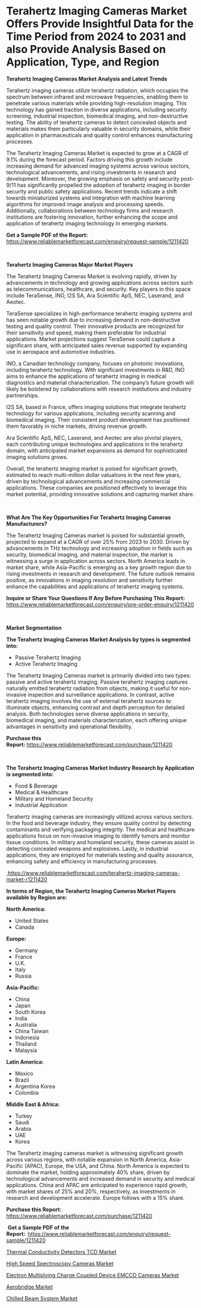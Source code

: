 <p><h1>Terahertz Imaging Cameras Market Offers Provide Insightful Data for the Time Period from 2024 to 2031 and also Provide Analysis Based on Application, Type, and Region</h1></p><p><strong>Terahertz Imaging Cameras Market Analysis and Latest Trends</strong></p>
<p><p>Terahertz imaging cameras utilize terahertz radiation, which occupies the spectrum between infrared and microwave frequencies, enabling them to penetrate various materials while providing high-resolution imaging. This technology has gained traction in diverse applications, including security screening, industrial inspection, biomedical imaging, and non-destructive testing. The ability of terahertz cameras to detect concealed objects and materials makes them particularly valuable in security domains, while their application in pharmaceuticals and quality control enhances manufacturing processes.</p><p>The Terahertz Imaging Cameras Market is expected to grow at a CAGR of 9.1% during the forecast period. Factors driving this growth include increasing demand for advanced imaging systems across various sectors, technological advancements, and rising investments in research and development. Moreover, the growing emphasis on safety and security post-9/11 has significantly propelled the adoption of terahertz imaging in border security and public safety applications. Recent trends indicate a shift towards miniaturized systems and integration with machine learning algorithms for improved image analysis and processing speeds. Additionally, collaborations between technology firms and research institutions are fostering innovation, further enhancing the scope and application of terahertz imaging technology in emerging markets.</p></p>
<p><strong>Get a Sample PDF of the Report:&nbsp;</strong> <a href="https://www.reliablemarketforecast.com/enquiry/request-sample/1211420?utm_campaign=1141&utm_medium=2&utm_source=Github&utm_content=ia&utm_term=05102024&utm_id=terahertz-imaging-cameras">https://www.reliablemarketforecast.com/enquiry/request-sample/1211420</a></p>
<p>&nbsp;</p>
<p><strong>Terahertz Imaging Cameras Major Market Players</strong></p>
<p><p>The Terahertz Imaging Cameras Market is evolving rapidly, driven by advancements in technology and growing applications across sectors such as telecommunications, healthcare, and security. Key players in this space include TeraSense, INO, I2S SA, Ara Scientific ApS, NEC, Laserand, and Aeotec.</p><p>TeraSense specializes in high-performance terahertz imaging systems and has seen notable growth due to increasing demand in non-destructive testing and quality control. Their innovative products are recognized for their sensitivity and speed, making them preferable for industrial applications. Market projections suggest TeraSense could capture a significant share, with anticipated sales revenue supported by expanding use in aerospace and automotive industries.</p><p>INO, a Canadian technology company, focuses on photonic innovations, including terahertz technology. With significant investments in R&D, INO aims to enhance the applications of terahertz imaging in medical diagnostics and material characterization. The company’s future growth will likely be bolstered by collaborations with research institutions and industry partnerships.</p><p>I2S SA, based in France, offers imaging solutions that integrate terahertz technology for various applications, including security scanning and biomedical imaging. Their consistent product development has positioned them favorably in niche markets, driving revenue growth.</p><p>Ara Scientific ApS, NEC, Laserand, and Aeotec are also pivotal players, each contributing unique technologies and applications in the terahertz domain, with anticipated market expansions as demand for sophisticated imaging solutions grows.</p><p>Overall, the terahertz imaging market is poised for significant growth, estimated to reach multi-million dollar valuations in the next few years, driven by technological advancements and increasing commercial applications. These companies are positioned effectively to leverage this market potential, providing innovative solutions and capturing market share.</p></p>
<p>&nbsp;</p>
<p><strong>What Are The Key Opportunities For Terahertz Imaging Cameras Manufacturers?</strong></p>
<p><p>The Terahertz Imaging Cameras market is poised for substantial growth, projected to expand at a CAGR of over 25% from 2023 to 2030. Driven by advancements in THz technology and increasing adoption in fields such as security, biomedical imaging, and material inspection, the market is witnessing a surge in application across sectors. North America leads in market share, while Asia-Pacific is emerging as a key growth region due to rising investments in research and development. The future outlook remains positive, as innovations in imaging resolution and sensitivity further enhance the capabilities and applications of terahertz imaging systems.</p></p>
<p><strong>Inquire or Share Your Questions If Any Before Purchasing This Report:</strong> <a href="https://www.reliablemarketforecast.com/enquiry/pre-order-enquiry/1211420?utm_campaign=1141&utm_medium=2&utm_source=Github&utm_content=ia&utm_term=05102024&utm_id=terahertz-imaging-cameras">https://www.reliablemarketforecast.com/enquiry/pre-order-enquiry/1211420</a></p>
<p>&nbsp;</p>
<p><strong>Market Segmentation</strong></p>
<p><strong>The Terahertz Imaging Cameras Market Analysis by types is segmented into:</strong></p>
<p><ul><li>Passive Terahertz Imaging</li><li>Active Terahertz Imaging</li></ul></p>
<p><p>The Terahertz Imaging Cameras market is primarily divided into two types: passive and active terahertz imaging. Passive terahertz imaging captures naturally emitted terahertz radiation from objects, making it useful for non-invasive inspection and surveillance applications. In contrast, active terahertz imaging involves the use of external terahertz sources to illuminate objects, enhancing contrast and depth perception for detailed analysis. Both technologies serve diverse applications in security, biomedical imaging, and materials characterization, each offering unique advantages in sensitivity and operational flexibility.</p></p>
<p><strong>Purchase this Report:&nbsp;</strong><a href="https://www.reliablemarketforecast.com/purchase/1211420?utm_campaign=1141&utm_medium=2&utm_source=Github&utm_content=ia&utm_term=05102024&utm_id=terahertz-imaging-cameras">https://www.reliablemarketforecast.com/purchase/1211420</a></p>
<p>&nbsp;</p>
<p><strong>The Terahertz Imaging Cameras Market Industry Research by Application is segmented into:</strong></p>
<p><ul><li>Food & Beverage</li><li>Medical & Healthcare</li><li>Military and Homeland Security</li><li>Industrial Application</li></ul></p>
<p><p>Terahertz imaging cameras are increasingly utilized across various sectors. In the food and beverage industry, they ensure quality control by detecting contaminants and verifying packaging integrity. The medical and healthcare applications focus on non-invasive imaging to identify tumors and monitor tissue conditions. In military and homeland security, these cameras assist in detecting concealed weapons and explosives. Lastly, in industrial applications, they are employed for materials testing and quality assurance, enhancing safety and efficiency in manufacturing processes.</p></p>
<p><a href="https://www.reliablemarketforecast.com/terahertz-imaging-cameras-market-r1211420?utm_campaign=1141&utm_medium=2&utm_source=Github&utm_content=ia&utm_term=05102024&utm_id=terahertz-imaging-cameras">&nbsp;https://www.reliablemarketforecast.com/terahertz-imaging-cameras-market-r1211420</a></p>
<p><strong>In terms of Region, the Terahertz Imaging Cameras Market Players available by Region are:</strong></p>
<p>
    <p> <strong> North America: </strong>
        <ul>
            <li>United States</li>
            <li>Canada</li>
        </ul>
        </p> 
    <p> <strong> Europe: </strong>
        <ul>
            <li>Germany</li>
            <li>France</li>
            <li>U.K.</li>
            <li>Italy</li>
            <li>Russia</li>
        </ul>
        </p> 
    <p> <strong> Asia-Pacific: </strong>
        <ul>
            <li>China</li>
            <li>Japan</li>
            <li>South Korea</li>
            <li>India</li>
            <li>Australia</li>
            <li>China Taiwan</li>
            <li>Indonesia</li>
            <li>Thailand</li>
            <li>Malaysia</li>
        </ul>
        </p> 
    <p> <strong> Latin America: </strong>
        <ul>
            <li>Mexico</li>
            <li>Brazil</li>
            <li>Argentina Korea</li>
            <li>Colombia</li>
        </ul>
        </p> 
    <p> <strong> Middle East & Africa: </strong>
        <ul>
            <li>Turkey</li>
            <li>Saudi</li>
            <li>Arabia</li>
            <li>UAE</li>
            <li>Korea</li>
        </ul>
    </p>
    </p>
<p><p>The Terahertz imaging cameras market is witnessing significant growth across various regions, with notable expansion in North America, Asia-Pacific (APAC), Europe, the USA, and China. North America is expected to dominate the market, holding approximately 40% share, driven by technological advancements and increased demand in security and medical applications. China and APAC are anticipated to experience rapid growth, with market shares of 25% and 20%, respectively, as investments in research and development accelerate. Europe follows with a 15% share.</p></p>
<p><strong>Purchase this Report: </strong><a href="https://www.reliablemarketforecast.com/purchase/1211420?utm_campaign=1141&utm_medium=2&utm_source=Github&utm_content=ia&utm_term=05102024&utm_id=terahertz-imaging-cameras">https://www.reliablemarketforecast.com/purchase/1211420</a></p>
<p>&nbsp;<strong>Get a Sample PDF of the Report:&nbsp;&nbsp;</strong><a href="https://www.reliablemarketforecast.com/enquiry/request-sample/1211420?utm_campaign=1141&utm_medium=2&utm_source=Github&utm_content=ia&utm_term=05102024&utm_id=terahertz-imaging-cameras">https://www.reliablemarketforecast.com/enquiry/request-sample/1211420</a></p>
<p><strong></strong></p>
<p><p><a href="https://issuu.com/reportprime-2/docs/thermal-conductivity-detectors-tcd-_2ce2c98414da80?utm_campaign=1141&utm_medium=2&utm_source=Github&utm_content=ia&utm_term=05102024&utm_id=terahertz-imaging-cameras">Thermal Conductivity Detectors TCD Market</a></p><p><a href="https://github.com/FassouRP/Market-Research-Report-List-6/blob/main/high-speed-spectroscopy-cameras-market.md?utm_campaign=1141&utm_medium=2&utm_source=Github&utm_content=ia&utm_term=05102024&utm_id=terahertz-imaging-cameras">High Speed Spectroscopy Cameras Market</a></p><p><a href="https://issuu.com/reportprime-2/docs/electron-multiplying-charge-coupled_86101708ced369?utm_campaign=1141&utm_medium=2&utm_source=Github&utm_content=ia&utm_term=05102024&utm_id=terahertz-imaging-cameras">Electron Multiplying Charge Coupled Device EMCCD Cameras Market</a></p><p><a href="https://www.linkedin.com/pulse/strategic-roadmap-global-aerobridge-market-insights-opportunities-vpotc?utm_campaign=1141&utm_medium=2&utm_source=Github&utm_content=ia&utm_term=05102024&utm_id=terahertz-imaging-cameras">Aerobridge Market</a></p><p><a href="https://www.linkedin.com/pulse/chilled-beam-system-market-global-regional-analysis-focus-dmupc?utm_campaign=1141&utm_medium=2&utm_source=Github&utm_content=ia&utm_term=05102024&utm_id=terahertz-imaging-cameras">Chilled Beam System Market</a></p></p>